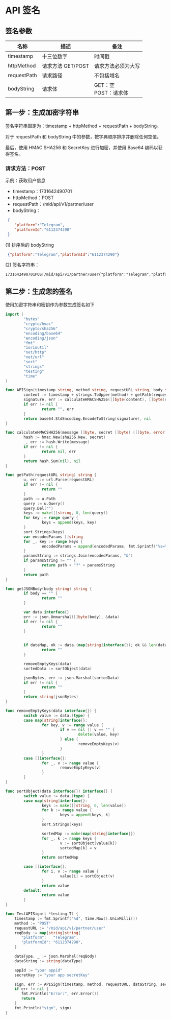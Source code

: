 # API 签名

## 签名参数

| 名称              | 描述                       | 备注                             |
|-------------------|----------------------------|----------------------------------|
| timestamp	        | 十三位数字                 | 时间戳                           |	1699261493465 |
| httpMethod        | 请求方法 GET/POST          | 请求方法必须为大写               |
| requestPath       | 请求路径                   | 不包括域名                       |
| bodyString	       | 请求体                     | GET：空 <br/>POST：请求体         |

## 第一步：生成加密字符串

签名字符串固定为：timestamp + httpMethod + requestPath + bodyString。

对于 requestPath 和 bodyString 中的参数，按字典顺序排序并删除任何空值。

最后，使用 HMAC SHA256 和 SecretKey 进行加密，并使用 Base64 编码以获得签名。

### 请求方法：POST

示例：获取用户信息
- timestamp：1731642490701
- httpMethod：POST
- requestPath：/mid/api/v1/partner/user
- bodyString：

```json
 {
    "platform":"Telegram",
    "platformId":"6112374290"
 }
```

(1) 排序后的 bodyString

```json
 {"platform":"Telegram","platformId":"6112374290"}
```

(2) 签名字符串：

```
1731642490701POST/mid/api/v1/partner/user{"platform":"Telegram","platformId":"6112374290"}
```

## 第二步：生成您的签名

使用加密字符串和密钥作为参数生成签名如下

```Go
import (
        "bytes"
        "crypto/hmac"
        "crypto/sha256"
        "encoding/base64"
        "encoding/json"
        "fmt"
        "io/ioutil"
        "net/http"
        "net/url"
        "sort"
        "strings"
        "testing"
        "time"
)

func APISign(timestamp string, method string, requestURL string, body string, secretKey string) (string, error) {
        content := timestamp + strings.ToUpper(method) + getPath(requestURL) + getJSONBody(body)
        signature, err := calculateHMACSHA256([]byte(content), []byte(secretKey))
        if err != nil {
                return "", err
        }
        return base64.StdEncoding.EncodeToString(signature), nil
}

func calculateHMACSHA256(message []byte, secret []byte) ([]byte, error) {
        hash := hmac.New(sha256.New, secret)
        _, err := hash.Write(message)
        if err != nil {
                return nil, err
        }
        return hash.Sum(nil), nil
}

func getPath(requestURL string) string {
        u, err := url.Parse(requestURL)
        if err != nil {
                return ""
        }
        path := u.Path
        query := u.Query()
        query.Del("")
        keys := make([]string, 0, len(query))
        for key := range query {
                keys = append(keys, key)
        }
        sort.Strings(keys)
        var encodedParams []string
        for _, key := range keys {
                encodedParams = append(encodedParams, fmt.Sprintf("%s=%s", key, query.Get(key)))
        }
        paramsString := strings.Join(encodedParams, "&")
        if paramsString != "" {
                return path + "?" + paramsString
        }
        return path
}

func getJSONBody(body string) string {
        if body == "" {
                return "" 
        }

        var data interface{}
        err := json.Unmarshal([]byte(body), &data)
        if err != nil {
                return "" 
        }

        
        if dataMap, ok := data.(map[string]interface{}); ok && len(dataMap) == 0 {
                return "" 
        }

        removeEmptyKeys(data)
        sortedData := sortObject(data)

        jsonBytes, err := json.Marshal(sortedData)
        if err != nil {
                return ""
        }
        return string(jsonBytes)
}

func removeEmptyKeys(data interface{}) {
        switch value := data.(type) {
        case map[string]interface{}:
                for key, v := range value {
                        if v == nil || v == "" {
                                delete(value, key)
                        } else {
                                removeEmptyKeys(v)
                        }
                }
        case []interface{}:
                for _, v := range value {
                        removeEmptyKeys(v)
                }
        }
}

func sortObject(data interface{}) interface{} {
        switch value := data.(type) {
        case map[string]interface{}:
                keys := make([]string, 0, len(value))
                for k := range value {
                        keys = append(keys, k)
                }
                sort.Strings(keys)

                sortedMap := make(map[string]interface{})
                for _, k := range keys {
                        v := sortObject(value[k])
                        sortedMap[k] = v
                }
                return sortedMap

        case []interface{}:
                for i, v := range value {
                        value[i] = sortObject(v)
                }
                return value
        default:
                return value
        }
}

func TestAPISign(t *testing.T) {
    timestamp := fmt.Sprintf("%d", time.Now().UnixMilli())
    method := "POST"
    requestURL := "/mid/api/v1/partner/user"
    reqBody := map[string]string{
       "platform":   "Telegram",
       "platformId": "6112374290",
    }

    dataType, _ := json.Marshal(reqBody)
    dataString := string(dataType)

    appId := "your appid"
    secretKey := "your app secretKey"

    sign, err := APISign(timestamp, method, requestURL, dataString, secretKey)
    if err != nil {
       fmt.Println("Error:", err.Error())
       return
    }
    fmt.Println("sign", sign)
}
```